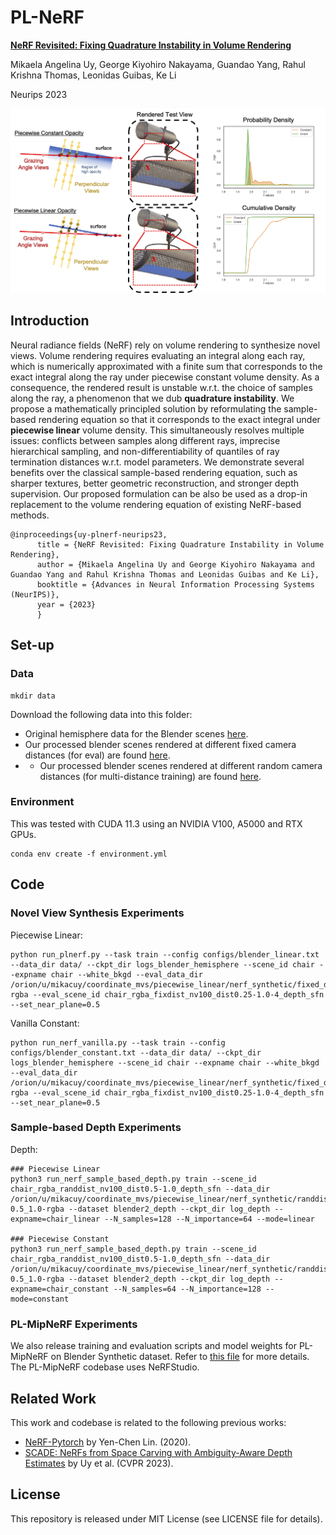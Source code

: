 # PL-NeRF
**[NeRF Revisited: Fixing Quadrature Instability in Volume Rendering](https://pl-nerf.github.io)** 

Mikaela Angelina Uy, George Kiyohiro Nakayama, Guandao Yang, Rahul Krishna Thomas, Leonidas Guibas, Ke Li

Neurips 2023

![pic-network](images/grazing_angle_v4.png)

## Introduction
Neural radiance fields (NeRF) rely on volume rendering to synthesize novel views. Volume rendering requires evaluating an integral along each ray, which is numerically approximated with a finite sum that corresponds to the exact integral along the ray under piecewise constant volume density. As a consequence, the rendered result is unstable w.r.t. the choice of samples along the ray, a phenomenon that we dub **quadrature instability**. We propose a mathematically principled solution by reformulating the sample-based rendering equation so that it corresponds to the exact integral under **piecewise linear** volume density. This simultaneously resolves multiple issues: conflicts between samples along different rays, imprecise hierarchical sampling, and non-differentiability of quantiles of ray termination distances w.r.t. model parameters. We demonstrate several benefits over the classical sample-based rendering equation, such as sharper textures, better geometric reconstruction, and stronger depth supervision. Our proposed formulation can be also be used as a drop-in replacement to the volume rendering equation of existing NeRF-based methods.

```
@inproceedings{uy-plnerf-neurips23,
      title = {NeRF Revisited: Fixing Quadrature Instability in Volume Rendering},
      author = {Mikaela Angelina Uy and George Kiyohiro Nakayama and Guandao Yang and Rahul Krishna Thomas and Leonidas Guibas and Ke Li},
      booktitle = {Advances in Neural Information Processing Systems (NeurIPS)},
      year = {2023}
      }
```

## Set-up
### Data
```
mkdir data
```
Download the following data into this folder:
- Original hemisphere data for the Blender scenes [here](https://drive.google.com/file/d/18JxhpWD-4ZmuFKLzKlAw-w5PpzZxXOcG/view?usp=share_link).
- Our processed blender scenes rendered at different fixed camera distances (for eval) are found [here](http://download.cs.stanford.edu/orion/pl-nerf/blender_data/fixed_dist_new-rgba.zip).
- - Our processed blender scenes rendered at different random camera distances (for multi-distance training) are found [here](http://download.cs.stanford.edu/orion/pl-nerf/blender_data/randdist-0.5_1.0-rgba.zip).

### Environment
This was tested with CUDA 11.3 using an NVIDIA V100, A5000 and RTX GPUs.
```
conda env create -f environment.yml
```

## Code
### Novel View Synthesis Experiments

Piecewise Linear:
```
python run_plnerf.py --task train --config configs/blender_linear.txt --data_dir data/ --ckpt_dir logs_blender_hemisphere --scene_id chair --expname chair --white_bkgd --eval_data_dir /orion/u/mikacuy/coordinate_mvs/piecewise_linear/nerf_synthetic/fixed_dist_new-rgba --eval_scene_id chair_rgba_fixdist_nv100_dist0.25-1.0-4_depth_sfn --set_near_plane=0.5
```


Vanilla Constant:
```
python run_nerf_vanilla.py --task train --config configs/blender_constant.txt --data_dir data/ --ckpt_dir logs_blender_hemisphere --scene_id chair --expname chair --white_bkgd --eval_data_dir /orion/u/mikacuy/coordinate_mvs/piecewise_linear/nerf_synthetic/fixed_dist_new-rgba --eval_scene_id chair_rgba_fixdist_nv100_dist0.25-1.0-4_depth_sfn --set_near_plane=0.5
```

### Sample-based Depth Experiments

Depth:
```
### Piecewise Linear
python3 run_nerf_sample_based_depth.py train --scene_id chair_rgba_randdist_nv100_dist0.5-1.0_depth_sfn --data_dir /orion/u/mikacuy/coordinate_mvs/piecewise_linear/nerf_synthetic/randdist-0.5_1.0-rgba --dataset blender2_depth --ckpt_dir log_depth --expname=chair_linear --N_samples=128 --N_importance=64 --mode=linear

### Piecewise Constant
python3 run_nerf_sample_based_depth.py train --scene_id chair_rgba_randdist_nv100_dist0.5-1.0_depth_sfn --data_dir /orion/u/mikacuy/coordinate_mvs/piecewise_linear/nerf_synthetic/randdist-0.5_1.0-rgba --dataset blender2_depth --ckpt_dir log_depth --expname=chair_constant --N_samples=64 --N_importance=128 --mode=constant
```

### PL-MipNeRF Experiments

We also release training and evaluation scripts and model weights for PL-MipNeRF on Blender Synthetic dataset. Refer to [this file](PL-NeRF-nerfstudio/README.md) for more details. The PL-MipNeRF codebase uses NeRFStudio.

## Related Work
This work and codebase is related to the following previous works:
* <a href="https://github.com/yenchenlin/nerf-pytorch" target="_blank">NeRF-Pytorch</a> by Yen-Chen Lin. (2020).
* <a href="https://github.com/mikacuy/scade" target="_blank">SCADE: NeRFs from Space Carving with Ambiguity-Aware Depth Estimates</a> by Uy et al. (CVPR 2023).

## License
This repository is released under MIT License (see LICENSE file for details).
